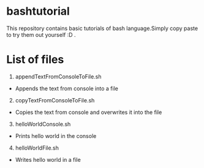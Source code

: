 # bashtutorial
This repository contains basic tutorials of bash language.Simply copy paste to try them out yourself :D .

# List of files

1. appendTextFromConsoleToFile.sh
- Appends the text from console into a file

2. copyTextFromConsoleToFile.sh
- Copies the text from console and overwrites it into the file

3. helloWorldConsole.sh
- Prints hello world in the console

4. helloWorldFile.sh
- Writes hello world in a file
